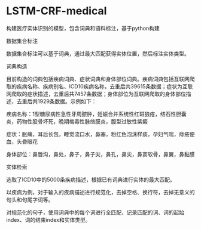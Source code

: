 # LSTM-CRF-medical
构建医疗实体识别的模型，包含词典和语料标注，基于python构建

数据集合标注

数据集合标注可以基于词典，通过最大匹配获得实体位置，然后标注实体类型。

词典构造

目前构造的词典包括疾病词典、症状词典和身体部位词典。疾病词典包括互联网爬取的疾病名称、疾病别名、ICD10疾病名称，去重后共39615条数据；症状为互联网爬取的症状描述，去重后共7457条数据；身体部位为互联网爬取的身体部位描述，去重后共1929条数据。示例如下：

疾病名称：1型糖尿病性急性牙周脓肿，妊娠合并系统性红斑狼疮，结石性胆囊炎，药物性股骨坏死，晚期梅毒性脉络膜炎，腹型过敏性紫癜

症状：胀痛，耳后长包，睡觉流口水，鼻塞，粉红色泡沫样痰，孕妇气喘，痔疮便血，头昏眼花

身体部位：鼻唇沟，鼻处，鼻子，鼻子尖，鼻孔，鼻尖，鼻窦软骨，鼻翼，鼻黏膜

实体检索

选取了ICD10中的5000条疾病描述，根据已有词典进行实体的最大匹配。

以疾病为例，对于输入的疾病描述进行规范化，去掉空格、换行符，去掉无意义的句头和句尾字词等。

对规范化的句子，使用词典中的每个词进行全匹配，记录匹配的词、词的起始index、词的结束index和实体类型。
